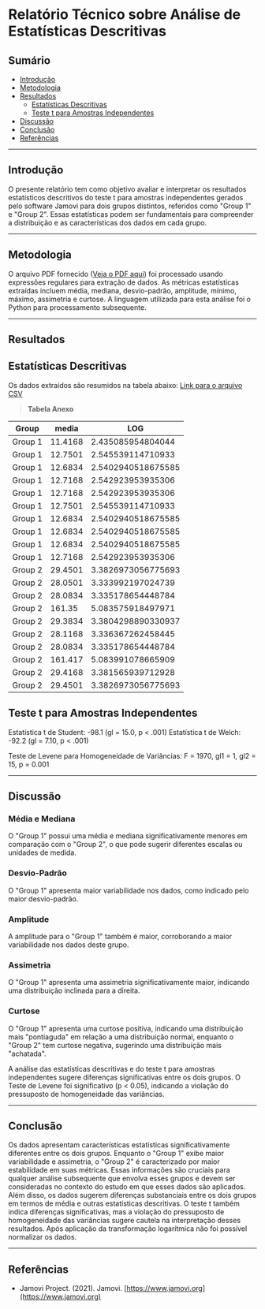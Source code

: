 # Relatório Técnico sobre Análise de Estatísticas Descritivas

## Sumário

- [Introdução](#introdução)
- [Metodologia](#metodologia)
- [Resultados](#resultados)
  - [Estatísticas Descritivas](#estatísticas-descritivas)
  - [Teste t para Amostras Independentes](#teste-t-para-amostras-independentes)
- [Discussão](#discussão)
- [Conclusão](#conclusão)
- [Referências](#referências)

---

## Introdução

O presente relatório tem como objetivo avaliar e interpretar os resultados estatísticos descritivos do teste t para amostras independentes gerados pelo software Jamovi para dois grupos distintos, referidos como "Group 1" e "Group 2". Essas estatísticas podem ser fundamentais para compreender a distribuição e as características dos dados em cada grupo.

---

## Metodologia

O arquivo PDF fornecido ([Veja o PDF aqui](https://github.com/jonathamgg/sarik_validation_graphics/blob/master/c%C3%A1lculo%20estat%C3%ADstico%20com%20jamovi/taxa_resposta/vote/media_tr_ping_transformado.pdf)) foi processado usando expressões regulares para extração de dados. As métricas estatísticas extraídas incluem média, mediana, desvio-padrão, amplitude, mínimo, máximo, assimetria e curtose. A linguagem utilizada para esta análise foi o Python para processamento subsequente.

---

## Resultados

## Estatísticas Descritivas

Os dados extraídos são resumidos na tabela abaixo:
[Link para o arquivo CSV](https://github.com/jonathamgg/sarik_validation_graphics/blob/master/c%C3%A1lculo%20estat%C3%ADstico%20com%20jamovi/taxa_resposta/vote/media_tr_ping_transformado.csv)

> **Tabela Anexo**

| Group   | media   | LOG                |
| ------- | ------- | ------------------ |
| Group 1 | 11.4168 | 2.435085954804044  |
| Group 1 | 12.7501 | 2.545539114710933  |
| Group 1 | 12.6834 | 2.5402940518675585 |
| Group 1 | 12.7168 | 2.542923953935306  |
| Group 1 | 12.7168 | 2.542923953935306  |
| Group 1 | 12.7501 | 2.545539114710933  |
| Group 1 | 12.6834 | 2.5402940518675585 |
| Group 1 | 12.6834 | 2.5402940518675585 |
| Group 1 | 12.6834 | 2.5402940518675585 |
| Group 1 | 12.7168 | 2.542923953935306  |
| Group 2 | 29.4501 | 3.3826973056775693 |
| Group 2 | 28.0501 | 3.333992197024739  |
| Group 2 | 28.0834 | 3.335178654448784  |
| Group 2 | 161.35  | 5.083575918497971  |
| Group 2 | 29.3834 | 3.3804298890330937 |
| Group 2 | 28.1168 | 3.336367262458445  |
| Group 2 | 28.0834 | 3.335178654448784  |
| Group 2 | 161.417 | 5.083991078665909  |
| Group 2 | 29.4168 | 3.381565939712928  |
| Group 2 | 29.4501 | 3.3826973056775693 |

## Teste t para Amostras Independentes

Estatística t de Student: -98.1 (gl = 15.0, p < .001)
Estatística t de Welch: -92.2 (gl = 7.10, p < .001)

Teste de Levene para Homogeneidade de Variâncias: F = 1970, gl1 = 1, gl2 = 15, p = 0.001

---

## Discussão

### Média e Mediana

O "Group 1" possui uma média e mediana significativamente menores em comparação com o "Group 2", o que pode sugerir diferentes escalas ou unidades de medida.

### Desvio-Padrão

O "Group 1" apresenta maior variabilidade nos dados, como indicado pelo maior desvio-padrão.

### Amplitude

A amplitude para o "Group 1" também é maior, corroborando a maior variabilidade nos dados deste grupo.

### Assimetria

O "Group 1" apresenta uma assimetria significativamente maior, indicando uma distribuição inclinada para a direita.

### Curtose

O "Group 1" apresenta uma curtose positiva, indicando uma distribuição mais "pontiaguda" em relação a uma distribuição normal, enquanto o "Group 2" tem curtose negativa, sugerindo uma distribuição mais "achatada".

A análise das estatísticas descritivas e do teste t para amostras independentes sugere diferenças significativas entre os dois grupos. O Teste de Levene foi significativo (p < 0.05), indicando a violação do pressuposto de homogeneidade das variâncias.

---

## Conclusão

Os dados apresentam características estatísticas significativamente diferentes entre os dois grupos. Enquanto o "Group 1" exibe maior variabilidade e assimetria, o "Group 2" é caracterizado por maior estabilidade em suas métricas. Essas informações são cruciais para qualquer análise subsequente que envolva esses grupos e devem ser consideradas no contexto do estudo em que esses dados são aplicados. Além disso, os dados sugerem diferenças substanciais entre os dois grupos em termos de média e outras estatísticas descritivas. O teste t também indica diferenças significativas, mas a violação do pressuposto de homogeneidade das variâncias sugere cautela na interpretação desses resultados. Após aplicação da transformação logarítmica não foi possível normalizar os dados.

---

## Referências

- Jamovi Project. (2021). Jamovi. [https://www.jamovi.org](https://www.jamovi.org)
